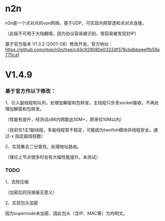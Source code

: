 # n2n
n2n是一个点对点的vpn网络，基于UDP，可实现内网穿透和点对点连接。

（此版不可用于大陆翻墙，因为协议容易被识别，很容易被发现封IP）

基于官方版本 V1.3.2 (2007-08）修改开发。官方地址：https://github.com/ntop/n2n/tree/c43c929080e0322df378cbdbbeeeffb59a775ca1


# V1.4.9
### 基于官方作以下修改：


1、引入副线程和队列，处理加解密和包转发，主线程只负责socket接收，不再处理加解密和包转发。

（性能有提升，经测试x86内网能达50M+，原来仅10M以内）

（目前仅1主1副线程，多副线程暂不稳定，可能因为twofish模块非线程安全。通过-x 指定副线程数）


2、实现集合二分查找，处理地址路由。

   （理论上节点很多时会有大幅性能提升，未测试）
   
### TODO
1、去除压缩

   （加密后的压缩毫无意义）
   
2、实现包头加密

   因为supernode未加密，因此包头（含IP、MAC等）为均明文。
   
